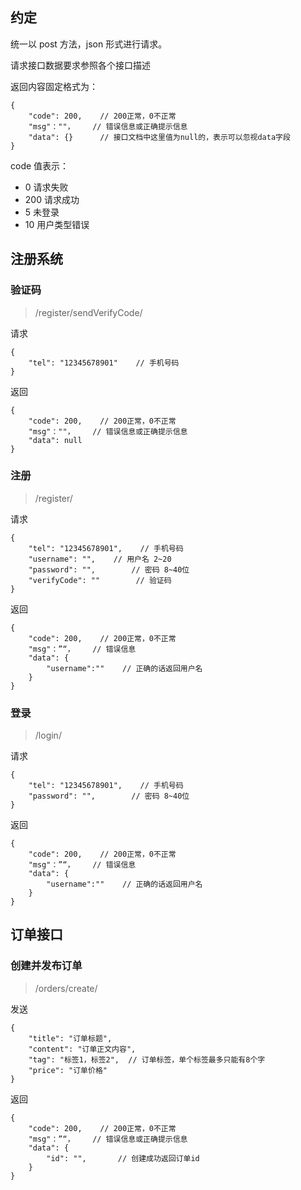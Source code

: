 ## 约定

统一以 post 方法，json 形式进行请求。

请求接口数据要求参照各个接口描述

返回内容固定格式为：

````
{
    "code": 200,    // 200正常，0不正常
    "msg"：""，    // 错误信息或正确提示信息
    "data": {}      // 接口文档中这里值为null的，表示可以忽视data字段
}
````

code 值表示：

* 0 请求失败
* 200 请求成功
* 5 未登录
* 10 用户类型错误


## 注册系统

### 验证码

> /register/sendVerifyCode/

请求

```
{
    "tel": "12345678901"    // 手机号码
}
```


返回

```
{
    "code": 200,    // 200正常，0不正常
    "msg"：""，    // 错误信息或正确提示信息
    "data": null
}
```


### 注册

> /register/

请求

```
{
    "tel": "12345678901",    // 手机号码
    "username": "",    // 用户名 2~20
    "password": "",        // 密码 8~40位
    "verifyCode": ""        // 验证码
}
```


返回

```
{
    "code": 200,    // 200正常，0不正常
    "msg"：”“，    // 错误信息
    "data": {
        "username":""    // 正确的话返回用户名
    }
}
```

### 登录

> /login/


请求

```
{
    "tel": "12345678901",    // 手机号码
    "password": "",        // 密码 8~40位
}
```

返回

```
{
    "code": 200,    // 200正常，0不正常
    "msg"：”“，    // 错误信息
    "data": {
        "username":""    // 正确的话返回用户名
    }
}
```

## 订单接口

### 创建并发布订单

> /orders/create/

发送

```
{
    "title": "订单标题",
    "content": "订单正文内容",
    "tag": "标签1，标签2",  // 订单标签，单个标签最多只能有8个字
    "price": "订单价格"
}
```

返回

````
{
    "code": 200,    // 200正常，0不正常
    "msg"：”“，    // 错误信息或正确提示信息
    "data": {
        "id": "",       // 创建成功返回订单id
    }
}
````
